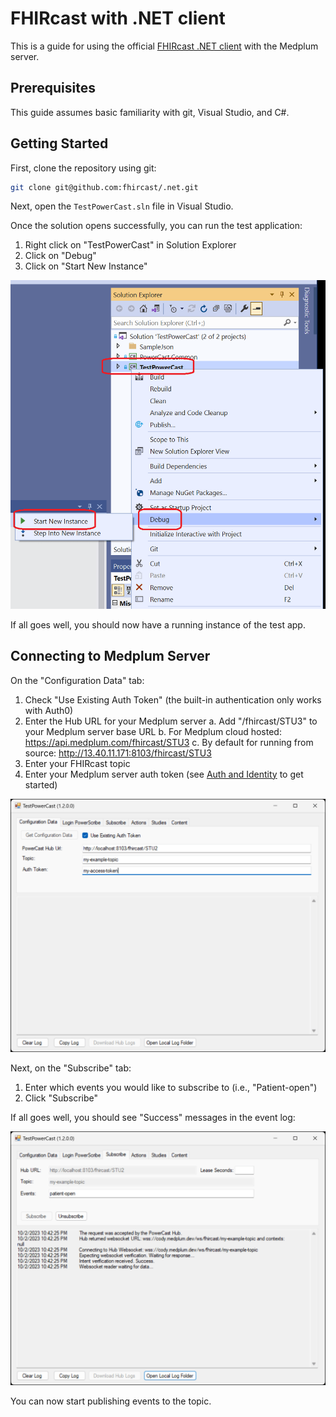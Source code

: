 # FHIRcast with .NET client

This is a guide for using the official [FHIRcast .NET client](https://github.com/fhircast/.net) with the Medplum server.

## Prerequisites

This guide assumes basic familiarity with git, Visual Studio, and C#.

## Getting Started

First, clone the repository using git:

```bash
git clone git@github.com:fhircast/.net.git
```

Next, open the `TestPowerCast.sln` file in Visual Studio.

Once the solution opens successfully, you can run the test application:

1. Right click on "TestPowerCast" in Solution Explorer
2. Click on "Debug"
3. Click on "Start New Instance"

![Run the TestPowerCast app](./run-powercast-example.png)

If all goes well, you should now have a running instance of the test app.

## Connecting to Medplum Server

On the "Configuration Data" tab:

1. Check "Use Existing Auth Token" (the built-in authentication only works with Auth0)
2. Enter the Hub URL for your Medplum server
   a. Add "/fhircast/STU3" to your Medplum server base URL
   b. For Medplum cloud hosted: https://api.medplum.com/fhircast/STU3
   c. By default for running from source: http://13.40.11.171:8103/fhircast/STU3
3. Enter your FHIRcast topic
4. Enter your Medplum server auth token (see [Auth and Identity](http://13.40.11.171:3000/docs/auth) to get started)

![TestPowerCast Configuration Data](./testpowercast-configuration-data.png)

Next, on the "Subscribe" tab:

1. Enter which events you would like to subscribe to (i.e., "Patient-open")
2. Click "Subscribe"

If all goes well, you should see "Success" messages in the event log:

![TestPowerCast Subscribe](./testpowercast-subscribe.png)

You can now start publishing events to the topic.
